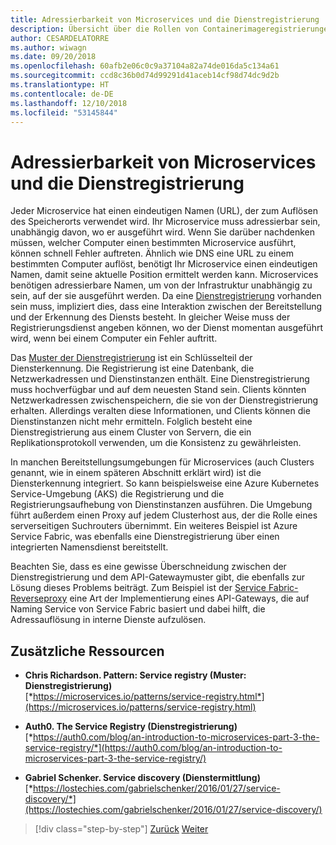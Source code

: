```yaml
---
title: Adressierbarkeit von Microservices und die Dienstregistrierung
description: Übersicht über die Rollen von Containerimageregistrierungen in der Microservicearchitektur
author: CESARDELATORRE
ms.author: wiwagn
ms.date: 09/20/2018
ms.openlocfilehash: 60afb2e06c0c9a37104a82a74de016da5c134a61
ms.sourcegitcommit: ccd8c36b0d74d99291d41aceb14cf98d74dc9d2b
ms.translationtype: HT
ms.contentlocale: de-DE
ms.lasthandoff: 12/10/2018
ms.locfileid: "53145844"
---
```

# <a name="microservices-addressability-and-the-service-registry"></a>Adressierbarkeit von Microservices und die Dienstregistrierung

Jeder Microservice hat einen eindeutigen Namen (URL), der zum Auflösen des Speicherorts verwendet wird. Ihr Microservice muss adressierbar sein, unabhängig davon, wo er ausgeführt wird. Wenn Sie darüber nachdenken müssen, welcher Computer einen bestimmten Microservice ausführt, können schnell Fehler auftreten. Ähnlich wie DNS eine URL zu einem bestimmten Computer auflöst, benötigt Ihr Microservice einen eindeutigen Namen, damit seine aktuelle Position ermittelt werden kann. Microservices benötigen adressierbare Namen, um von der Infrastruktur unabhängig zu sein, auf der sie ausgeführt werden. Da eine [Dienstregistrierung](https://microservices.io/patterns/service-registry.html) vorhanden sein muss, impliziert dies, dass eine Interaktion zwischen der Bereitstellung und der Erkennung des Diensts besteht. In gleicher Weise muss der Registrierungsdienst angeben können, wo der Dienst momentan ausgeführt wird, wenn bei einem Computer ein Fehler auftritt.

Das [Muster der Dienstregistrierung](https://microservices.io/patterns/service-registry.html) ist ein Schlüsselteil der Diensterkennung. Die Registrierung ist eine Datenbank, die Netzwerkadressen und Dienstinstanzen enthält. Eine Dienstregistrierung muss hochverfügbar und auf dem neuesten Stand sein. Clients könnten Netzwerkadressen zwischenspeichern, die sie von der Dienstregistrierung erhalten. Allerdings veralten diese Informationen, und Clients können die Dienstinstanzen nicht mehr ermitteln. Folglich besteht eine Dienstregistrierung aus einem Cluster von Servern, die ein Replikationsprotokoll verwenden, um die Konsistenz zu gewährleisten.

In manchen Bereitstellungsumgebungen für Microservices (auch Clusters genannt, wie in einem späteren Abschnitt erklärt wird) ist die Diensterkennung integriert. So kann beispielsweise eine Azure Kubernetes Service-Umgebung (AKS) die Registrierung und die Registrierungsaufhebung von Dienstinstanzen ausführen. Die Umgebung führt außerdem einen Proxy auf jedem Clusterhost aus, der die Rolle eines serverseitigen Suchrouters übernimmt. Ein weiteres Beispiel ist Azure Service Fabric, was ebenfalls eine Dienstregistrierung über einen integrierten Namensdienst bereitstellt.

Beachten Sie, dass es eine gewisse Überschneidung zwischen der Dienstregistrierung und dem API-Gatewaymuster gibt, die ebenfalls zur Lösung dieses Problems beiträgt. Zum Beispiel ist der [Service Fabric-Reverseproxy](https://docs.microsoft.com/azure/service-fabric/service-fabric-reverseproxy) eine Art der Implementierung eines API-Gateways, die auf Naming Service von Service Fabric basiert und dabei hilft, die Adressauflösung in interne Dienste aufzulösen.

## <a name="additional-resources"></a>Zusätzliche Ressourcen

- **Chris Richardson. Pattern: Service registry (Muster: Dienstregistrierung)** \
  [*https://microservices.io/patterns/service-registry.html*](https://microservices.io/patterns/service-registry.html)

- **Auth0. The Service Registry (Dienstregistrierung)** \
  [*https://auth0.com/blog/an-introduction-to-microservices-part-3-the-service-registry/*](https://auth0.com/blog/an-introduction-to-microservices-part-3-the-service-registry/)

- **Gabriel Schenker. Service discovery (Dienstermittlung)** \
  [*https://lostechies.com/gabrielschenker/2016/01/27/service-discovery/*](https://lostechies.com/gabrielschenker/2016/01/27/service-discovery/)

>[!div class="step-by-step"]
>[Zurück](maintain-microservice-apis.md)
>[Weiter](microservice-based-composite-ui-shape-layout.md)